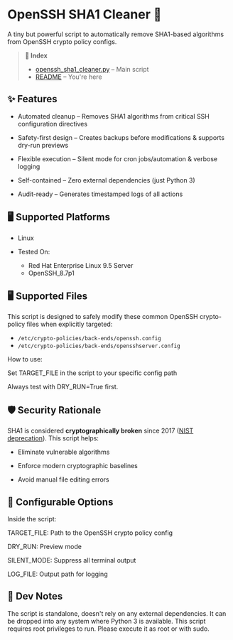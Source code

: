  # OpenSSH SHA1 Cleaner 🔐

A tiny but powerful script to automatically remove SHA1-based algorithms from OpenSSH crypto policy configs.

> **📄 Index**
>
> - [openssh_sha1_cleaner.py](../../scripting/linux/openssh_sha1_cleaner.py) – Main script
> - [README](./README.md) – You're here


## ✨ Features

- Automated cleanup – Removes SHA1 algorithms from critical SSH configuration directives

- Safety-first design – Creates backups before modifications & supports dry-run previews

- Flexible execution – Silent mode for cron jobs/automation & verbose logging

- Self-contained – Zero external dependencies (just Python 3)

- Audit-ready – Generates timestamped logs of all actions

## 🖥 Supported Platforms

- Linux

- Tested On:

    - Red Hat Enterprise Linux 9.5 Server
    - OpenSSH_8.7p1

## 🖥 Supported Files

This script is designed to safely modify these common OpenSSH crypto-policy files when explicitly targeted:

- `/etc/crypto-policies/back-ends/openssh.config` 
- `/etc/crypto-policies/back-ends/opensshserver.config` 

How to use:

Set TARGET_FILE in the script to your specific config path

Always test with DRY_RUN=True first.

## 🛡 Security Rationale  

 SHA1 is considered **cryptographically broken** since 2017 ([NIST deprecation](https://csrc.nist.gov/Projects/Hash-Functions/NIST-Policy-on-Hash-Functions)). This script helps:  

- Eliminate vulnerable algorithms

- Enforce modern cryptographic baselines

- Avoid manual file editing errors

## 🔧 Configurable Options
Inside the script:

TARGET_FILE: Path to the OpenSSH crypto policy config

DRY_RUN: Preview mode

SILENT_MODE: Suppress all terminal output

LOG_FILE: Output path for logging

## 🧠 Dev Notes
The script is standalone, doesn't rely on any external dependencies. It can be dropped into any system where Python 3 is available. This script requires root privileges to run. Please execute it as root or with sudo.